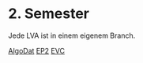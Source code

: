 # 2. Semester

Jede LVA ist in einem eigenem Branch.

[AlgoDat](https://github.com/djdaniel24/2.semester/tree/algodat)
[EP2](https://github.com/djdaniel24/2.semester/tree/ep2)
[EVC](https://github.com/djdaniel24/2.semester/tree/evc)
